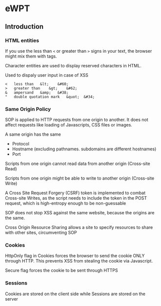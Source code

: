 # eWPT

## Introduction

### HTML entities

If you use the less than `<` or greater than `>` signs in your text, the browser might mix them with tags.

Character entities are used to display reserved characters in HTML.

Used to dispaly user input in case of XSS

```
<	less than	&lt;	&#60;	
>	greater than	&gt;	&#62;	
&	ampersand	&amp;	&#38;	
"	double quotation mark	&quot;	&#34;
```

### Same Origin Policy

SOP is applied to HTTP requests from one origin to another. It does not affect requests like loading of Javascripts, CSS files or images.

A same origin has the same
- Protocol
- Hostname (excluding pathnames. subdomains are different hostnames)
- Port

Scripts from one origin cannot read data from another origin (Cross-site Read)

Scripts from one origin might be able to write to another origin (Cross-site Write)

A Cross Site Request Forgery (CSRF) token is implemented to combat Cross-site Writes, as the script needs to include the token in the POST request, which is high-entropy enough to be non-guessable

SOP does not stop XSS against the same website, because the origins are the same.

Cross Origin Resource Sharing allows a site to specify resources to share with other sites, circumventing SOP

### Cookies

HttpOnly flag in Cookies forces the browser to send the cookie ONLY through HTTP. This prevents XSS from stealing the cookie via Javascript.

Secure flag forces the cookie to be sent through HTTPS

### Sessions

Cookies are stored on the client side while Sessions are stored on the server

